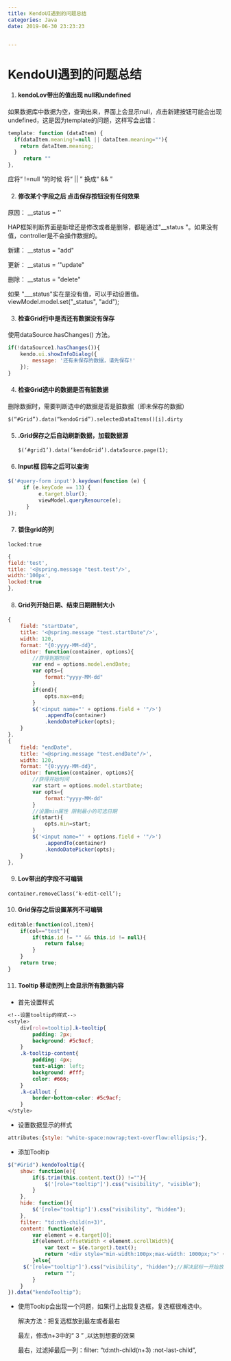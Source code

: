 ```yaml
---
title: KendoUI遇到的问题总结 
categories: Java
date: 2019-06-30 23:23:23


---
```


# KendoUI遇到的问题总结

1. #### kendoLov带出的值出现 null和undefined

如果数据库中数据为空，查询出来，界面上会显示null，点击新建按钮可能会出现undefined，这是因为template的问题，这样写会出错：

```javascript
template: function (dataItem) {
  if(dataItem.meaning!=null || dataItem.meaning=""){
    return dataItem.meaning;
  }
     return ""
},
```

应将“ !=null ”的时候 将“ || ” 换成“ && ”

2. #### 修改某个字段之后 点击保存按钮没有任何效果

原因： __status = ''

HAP框架判断界面是新增还是修改或者是删除，都是通过"__status "。如果没有值，controller是不会操作数据的。

新建： __status =  "add"

更新： __status = ‘"update"

删除： __status = "delete"

如果  "___status"实在是没有值，可以手动设置值。 viewModel.model.set("_status",  "add");

3. #### 检查Grid行中是否还有数据没有保存

使用dataSource.hasChanges() 方法。

```javascript
if(!dataSource1.hasChanges()){
    kendo.ui.showInfoDialog({
        message: '还有未保存的数据，请先保存!'
    });
}
```

4. #### 检查Grid选中的数据是否有脏数据

删除数据时，需要判断选中的数据是否是脏数据（即未保存的数据）

`$(“#Grid”).data(“kendoGrid”).selectedDataItems()[i].dirty`     

5. #### .Grid保存之后自动刷新数据，加载数据源

   `$(‘#grid1’).data(‘kendoGrid’).dataSource.page(1);`

6. #### Input框 回车之后可以查询

```javascript
$('#query-form input').keydown(function (e) {
     if (e.keyCode == 13) {
          e.target.blur();
          viewModel.queryResource(e);
      }
});      
```

7. #### 锁住grid的列

`locked:true`

```javascript
{
field:'test',
title: '<@spring.message "test.test"/>',
width:'100px',
locked:true 
},
```

8. #### Grid列开始日期、结束日期限制大小

```javascript
{
    field: "startDate",
    title: '<@spring.message "test.startDate"/>',
    width: 120,
    format: "{0:yyyy-MM-dd}",
    editor: function(container, options){
        //获得到期时间
        var end = options.model.endDate;
        var opts={
            format:"yyyy-MM-dd"
        }
        if(end){
            opts.max=end;
        }
        $('<input name="' + options.field + '"/>')
            .appendTo(container)
            .kendoDatePicker(opts);
    }
},
{
    field: "endDate",
    title: '<@spring.message "test.endDate"/>',
    width: 120,
    format: "{0:yyyy-MM-dd}",
    editor: function(container, options){
        //获得开始时间
        var start = options.model.startDate;
        var opts={
            format:"yyyy-MM-dd"
        }
        //设置min属性 限制最小的可选日期
        if(start){
            opts.min=start;
        }
        $('<input name="' + options.field + '"/>')
            .appendTo(container)
            .kendoDatePicker(opts);
    }
},
```

9. #### Lov带出的字段不可编辑

`container.removeClass(‘k-edit-cell’); `

10. #### Grid保存之后设置某列不可编辑

```javascript
editable:function(col,item){
    if(col=="test"){
        if(this.id != "" && this.id != null){ 
            return false;
        }
    }
    return true;
}
```

11. #### Tooltip 移动到列上会显示所有数据内容

* 首先设置样式

```css
<!--设置tooltip的样式-->
<style>
    div[role=tooltip].k-tooltip{
        padding: 2px;
        background: #5c9acf;
    }
    .k-tooltip-content{
        padding: 4px;
        text-align: left;
        background: #fff;
        color: #666;
    }
    .k-callout {
        border-bottom-color: #5c9acf;
    }
</style>
```

* 设置数据显示的样式

```javascript
attributes:{style: "white-space:nowrap;text-overflow:ellipsis;"},
```

* 添加Tooltip

```javascript
$("#Grid").kendoTooltip({
    show: function(e){
        if($.trim(this.content.text()) !=""){
            $('[role="tooltip"]').css("visibility", "visible");
        }
    },
    hide: function(){
        $('[role="tooltip"]').css("visibility", "hidden");
    },
    filter: "td:nth-child(n+3)",
    content: function(e){
        var element = e.target[0];
        if(element.offsetWidth < element.scrollWidth){
            var text = $(e.target).text();
            return '<div style="min-width:100px;max-width: 1000px;">' + text + '</div>';
        }else{
     $('[role="tooltip"]').css("visibility", "hidden");//解决鼠标一开始放在上面出现空模块
            return "";
        }
    }
}).data("kendoTooltip");

```

* 使用Tooltip会出现一个问题，如果行上出现复选框，复选框很难选中。

  解决方法：把复选框放到最左或者最右

  最左，修改n+3中的“ 3 ” ,以达到想要的效果

  最右，过滤掉最后一列：filter: “td:nth-child(n+3) :not-last-child”,